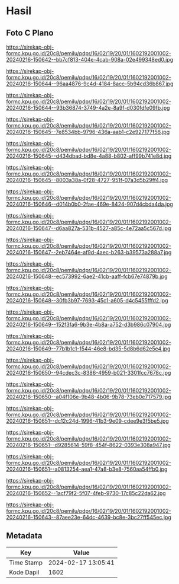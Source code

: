 # Hasil

## Foto C Plano

https://sirekap-obj-formc.kpu.go.id/20c8/pemilu/pdpr/16/02/19/20/01/1602192001002-20240216-150642--bb7cf813-404e-4cab-908a-02e499348ed0.jpg

https://sirekap-obj-formc.kpu.go.id/20c8/pemilu/pdpr/16/02/19/20/01/1602192001002-20240216-150644--96aa4876-9c4d-4184-8acc-5b94cd36b867.jpg

https://sirekap-obj-formc.kpu.go.id/20c8/pemilu/pdpr/16/02/19/20/01/1602192001002-20240216-150644--93b36874-3749-4a2e-8a9f-d030fdfe09fb.jpg

https://sirekap-obj-formc.kpu.go.id/20c8/pemilu/pdpr/16/02/19/20/01/1602192001002-20240216-150645--7e8534bb-9796-436a-aab1-c2e927177f56.jpg

https://sirekap-obj-formc.kpu.go.id/20c8/pemilu/pdpr/16/02/19/20/01/1602192001002-20240216-150645--d434dbad-bd8e-4a88-b802-aff99b741e8d.jpg

https://sirekap-obj-formc.kpu.go.id/20c8/pemilu/pdpr/16/02/19/20/01/1602192001002-20240216-150645--8003a38a-0f28-4727-951f-07a3d5b29ff4.jpg

https://sirekap-obj-formc.kpu.go.id/20c8/pemilu/pdpr/16/02/19/20/01/1602192001002-20240216-150646--d014b0b0-2fae-469e-8424-907d4cbda4da.jpg

https://sirekap-obj-formc.kpu.go.id/20c8/pemilu/pdpr/16/02/19/20/01/1602192001002-20240216-150647--d6aa827a-531b-4527-a85c-4e72aa5c567d.jpg

https://sirekap-obj-formc.kpu.go.id/20c8/pemilu/pdpr/16/02/19/20/01/1602192001002-20240216-150647--2eb7464e-af9d-4aec-b263-b39573a288a7.jpg

https://sirekap-obj-formc.kpu.go.id/20c8/pemilu/pdpr/16/02/19/20/01/1602192001002-20240216-150648--ec573992-6ae2-41cb-aaff-fcb67e74879b.jpg

https://sirekap-obj-formc.kpu.go.id/20c8/pemilu/pdpr/16/02/19/20/01/1602192001002-20240216-150648--30fb3b97-7693-45c1-a605-d4c5455fffd2.jpg

https://sirekap-obj-formc.kpu.go.id/20c8/pemilu/pdpr/16/02/19/20/01/1602192001002-20240216-150649--152f3fa6-9b3e-4b8a-a752-d3b986c07904.jpg

https://sirekap-obj-formc.kpu.go.id/20c8/pemilu/pdpr/16/02/19/20/01/1602192001002-20240216-150649--77b1b1c1-1544-46e8-bd35-5d8b6d62e5e4.jpg

https://sirekap-obj-formc.kpu.go.id/20c8/pemilu/pdpr/16/02/19/20/01/1602192001002-20240216-150650--94cdec3c-8386-4959-b021-3301fcc7678c.jpg

https://sirekap-obj-formc.kpu.go.id/20c8/pemilu/pdpr/16/02/19/20/01/1602192001002-20240216-150650--a04f106e-9b48-4b06-9b78-73eb0e717579.jpg

https://sirekap-obj-formc.kpu.go.id/20c8/pemilu/pdpr/16/02/19/20/01/1602192001002-20240216-150651--dc12c24d-1996-41b3-9e09-cdee9e3f5be5.jpg

https://sirekap-obj-formc.kpu.go.id/20c8/pemilu/pdpr/16/02/19/20/01/1602192001002-20240216-150651--d9285614-59f8-454f-8622-0393e308a947.jpg

https://sirekap-obj-formc.kpu.go.id/20c8/pemilu/pdpr/16/02/19/20/01/1602192001002-20240216-150651--a0813254-aea1-47a8-b3e8-7560aa54ffb0.jpg

https://sirekap-obj-formc.kpu.go.id/20c8/pemilu/pdpr/16/02/19/20/01/1602192001002-20240216-150652--1acf79f2-5f07-4feb-9730-17c85c22da62.jpg

https://sirekap-obj-formc.kpu.go.id/20c8/pemilu/pdpr/16/02/19/20/01/1602192001002-20240216-150643--87aee23e-64dc-4639-bc8e-3bc27ff545ec.jpg


## Metadata

| Key        | Value               |
| ---------- | ------------------- |
| Time Stamp | 2024-02-17 13:05:41 |
| Kode Dapil | 1602                |



